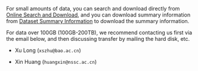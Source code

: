 For small amounts of data, you can search and download directly from [Online Search and Download](http://database.deepsolar.space:18080/dbs/nlfff/), and you can download summary information from
[Dataset Summary Information](https://doi.org/10.6084/m9.figshare.c.6214666) to download the summary information.

For data over 100GB (100GB-200TB), we recommend contacting us first via the email below, and then discussing transfer by mailing the hard disk, etc.

+ Xu Long (`xszhu@bao.ac.cn`)

+ Xin Huang (`huangxin@nssc.ac.cn`)

